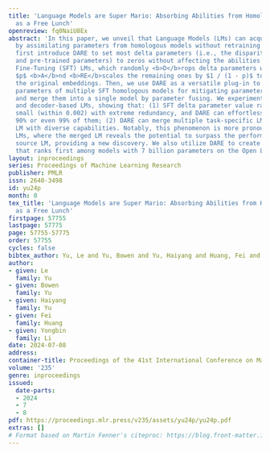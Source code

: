 ```yaml
---
title: 'Language Models are Super Mario: Absorbing Abilities from Homologous Models
  as a Free Lunch'
openreview: fq0NaiU8Ex
abstract: 'In this paper, we unveil that Language Models (LMs) can acquire new capabilities
  by assimilating parameters from homologous models without retraining or GPUs. We
  first introduce DARE to set most delta parameters (i.e., the disparity between fine-tuned
  and pre-trained parameters) to zeros without affecting the abilities of Supervised
  Fine-Tuning (SFT) LMs, which randomly <b>D</b>rops delta parameters with a ratio
  $p$ <b>A</b>nd <b>RE</b>scales the remaining ones by $1 / (1 - p)$ to approximate
  the original embeddings. Then, we use DARE as a versatile plug-in to sparsify delta
  parameters of multiple SFT homologous models for mitigating parameter interference
  and merge them into a single model by parameter fusing. We experiment with encoder-
  and decoder-based LMs, showing that: (1) SFT delta parameter value ranges are typically
  small (within 0.002) with extreme redundancy, and DARE can effortlessly eliminate
  90% or even 99% of them; (2) DARE can merge multiple task-specific LMs into one
  LM with diverse capabilities. Notably, this phenomenon is more pronounced in large-scale
  LMs, where the merged LM reveals the potential to surpass the performance of any
  source LM, providing a new discovery. We also utilize DARE to create a merged LM
  that ranks first among models with 7 billion parameters on the Open LLM Leaderboard.'
layout: inproceedings
series: Proceedings of Machine Learning Research
publisher: PMLR
issn: 2640-3498
id: yu24p
month: 0
tex_title: 'Language Models are Super Mario: Absorbing Abilities from Homologous Models
  as a Free Lunch'
firstpage: 57755
lastpage: 57775
page: 57755-57775
order: 57755
cycles: false
bibtex_author: Yu, Le and Yu, Bowen and Yu, Haiyang and Huang, Fei and Li, Yongbin
author:
- given: Le
  family: Yu
- given: Bowen
  family: Yu
- given: Haiyang
  family: Yu
- given: Fei
  family: Huang
- given: Yongbin
  family: Li
date: 2024-07-08
address:
container-title: Proceedings of the 41st International Conference on Machine Learning
volume: '235'
genre: inproceedings
issued:
  date-parts:
  - 2024
  - 7
  - 8
pdf: https://proceedings.mlr.press/v235/assets/yu24p/yu24p.pdf
extras: []
# Format based on Martin Fenner's citeproc: https://blog.front-matter.io/posts/citeproc-yaml-for-bibliographies/
---
```

